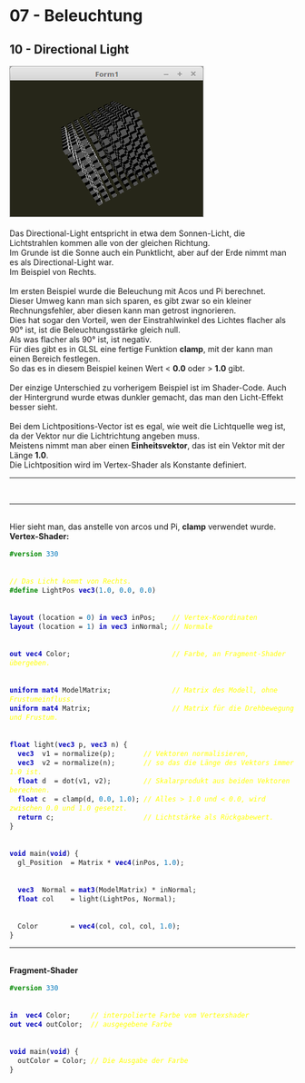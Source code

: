 <html>
    <b><h1>07 - Beleuchtung</h1></b>
    <b><h2>10 - Directional Light</h2></b>
<img src="image.png" alt="Selfhtml"><br><br>
Das Directional-Light entspricht in etwa dem Sonnen-Licht, die Lichtstrahlen kommen alle von der gleichen Richtung.<br>
Im Grunde ist die Sonne auch ein Punktlicht, aber auf der Erde nimmt man es als Directional-Light war.<br>
Im Beispiel von Rechts.<br>
<br>
Im ersten Beispiel wurde die Beleuchung mit Acos und Pi berechnet.<br>
Dieser Umweg kann man sich sparen, es gibt zwar so ein kleiner Rechnungsfehler, aber diesen kann man getrost ingnorieren.<br>
Dies hat sogar den Vorteil, wen der Einstrahlwinkel des Lichtes flacher als 90° ist, ist die Beleuchtungsstärke gleich null.<br>
Als was flacher als 90° ist, ist negativ.<br>
Für dies gibt es in GLSL eine fertige Funktion <b>clamp</b>, mit der kann man einen Bereich festlegen.<br>
So das es in diesem Beispiel keinen Wert &lt; <b>0.0</b> oder &gt; <b>1.0</b> gibt.<br>
<br>
Der einzige Unterschied zu vorherigem Beispiel ist im Shader-Code. Auch der Hintergrund wurde etwas dunkler gemacht, das man den Licht-Effekt besser sieht.<br>
<br>
Bei dem Lichtpositions-Vector ist es egal, wie weit die Lichtquelle weg ist, da der Vektor nur die Lichtrichtung angeben muss.<br>
Meistens nimmt man aber einen <b>Einheitsvektor</b>, das ist ein Vektor mit der Länge <b>1.0</b>.<br>
Die Lichtposition wird im Vertex-Shader als Konstante definiert.<br>
<hr><br>
<hr><br>
Hier sieht man, das anstelle von arcos und Pi, <b>clamp</b> verwendet wurde.<br>
<b>Vertex-Shader:</b><br>
<pre><code><b><font color="#008800">#version</font></b> <font color="#0077BB">330</font>
<br>
<i><font color="#FFFF00">// Das Licht kommt von Rechts.</font></i>
<b><font color="#008800">#define</font></b> LightPos <b><font color="0000BB">vec3</font></b>(<font color="#0077BB">1</font>.<font color="#0077BB">0</font>, <font color="#0077BB">0</font>.<font color="#0077BB">0</font>, <font color="#0077BB">0</font>.<font color="#0077BB">0</font>)
<br>
<b><font color="0000BB">layout</font></b> (location = <font color="#0077BB">0</font>) <b><font color="0000BB">in</font></b> <b><font color="0000BB">vec3</font></b> inPos;    <i><font color="#FFFF00">// Vertex-Koordinaten</font></i>
<b><font color="0000BB">layout</font></b> (location = <font color="#0077BB">1</font>) <b><font color="0000BB">in</font></b> <b><font color="0000BB">vec3</font></b> inNormal; <i><font color="#FFFF00">// Normale</font></i>
<br>
<b><font color="0000BB">out</font></b> <b><font color="0000BB">vec4</font></b> Color;                         <i><font color="#FFFF00">// Farbe, an Fragment-Shader übergeben.</font></i>
<br>
<b><font color="0000BB">uniform</font></b> <b><font color="0000BB">mat4</font></b> ModelMatrix;               <i><font color="#FFFF00">// Matrix des Modell, ohne Frustumeinfluss.</font></i>
<b><font color="0000BB">uniform</font></b> <b><font color="0000BB">mat4</font></b> Matrix;                    <i><font color="#FFFF00">// Matrix für die Drehbewegung und Frustum.</font></i>
<br>
<b><font color="0000BB">float</font></b> light(<b><font color="0000BB">vec3</font></b> p, <b><font color="0000BB">vec3</font></b> n) {
  <b><font color="0000BB">vec3</font></b>  v1 = normalize(p);       <i><font color="#FFFF00">// Vektoren normalisieren,</font></i>
  <b><font color="0000BB">vec3</font></b>  v2 = normalize(n);       <i><font color="#FFFF00">// so das die Länge des Vektors immer 1.0 ist.</font></i>
  <b><font color="0000BB">float</font></b> d  = dot(v1, v2);        <i><font color="#FFFF00">// Skalarprodukt aus beiden Vektoren berechnen.</font></i>
  <b><font color="0000BB">float</font></b> c  = clamp(d, <font color="#0077BB">0</font>.<font color="#0077BB">0</font>, <font color="#0077BB">1</font>.<font color="#0077BB">0</font>); <i><font color="#FFFF00">// Alles &gt; 1.0 und &lt; 0.0, wird zwischen 0.0 und 1.0 gesetzt.</font></i>
  <b><font color="0000BB">return</font></b> c;                      <i><font color="#FFFF00">// Lichtstärke als Rückgabewert.</font></i>
}
<br>
<b><font color="0000BB">void</font></b> main(<b><font color="0000BB">void</font></b>) {
  gl_Position  = Matrix * <b><font color="0000BB">vec4</font></b>(inPos, <font color="#0077BB">1</font>.<font color="#0077BB">0</font>);
<br>
  <b><font color="0000BB">vec3</font></b>  Normal = <b><font color="0000BB">mat3</font></b>(ModelMatrix) * inNormal;
  <b><font color="0000BB">float</font></b> col    = light(LightPos, Normal);
<br>
  Color        = <b><font color="0000BB">vec4</font></b>(col, col, col, <font color="#0077BB">1</font>.<font color="#0077BB">0</font>);
}
</code></pre>
<hr><br>
<b>Fragment-Shader</b><br>
<pre><code><b><font color="#008800">#version</font></b> <font color="#0077BB">330</font>
<br>
<b><font color="0000BB">in</font></b>  <b><font color="0000BB">vec4</font></b> Color;     <i><font color="#FFFF00">// interpolierte Farbe vom Vertexshader</font></i>
<b><font color="0000BB">out</font></b> <b><font color="0000BB">vec4</font></b> outColor;  <i><font color="#FFFF00">// ausgegebene Farbe</font></i>
<br>
<b><font color="0000BB">void</font></b> main(<b><font color="0000BB">void</font></b>) {
  outColor = Color; <i><font color="#FFFF00">// Die Ausgabe der Farbe</font></i>
}
</code></pre>
<br>
</html>
